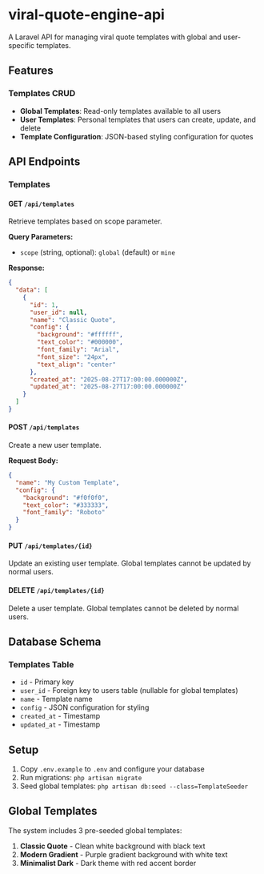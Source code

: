 # viral-quote-engine-api

A Laravel API for managing viral quote templates with global and user-specific templates.

## Features

### Templates CRUD
- **Global Templates**: Read-only templates available to all users
- **User Templates**: Personal templates that users can create, update, and delete
- **Template Configuration**: JSON-based styling configuration for quotes

## API Endpoints

### Templates

#### GET `/api/templates`
Retrieve templates based on scope parameter.

**Query Parameters:**
- `scope` (string, optional): `global` (default) or `mine`

**Response:**
```json
{
  "data": [
    {
      "id": 1,
      "user_id": null,
      "name": "Classic Quote",
      "config": {
        "background": "#ffffff",
        "text_color": "#000000",
        "font_family": "Arial",
        "font_size": "24px",
        "text_align": "center"
      },
      "created_at": "2025-08-27T17:00:00.000000Z",
      "updated_at": "2025-08-27T17:00:00.000000Z"
    }
  ]
}
```

#### POST `/api/templates`
Create a new user template.

**Request Body:**
```json
{
  "name": "My Custom Template",
  "config": {
    "background": "#f0f0f0",
    "text_color": "#333333",
    "font_family": "Roboto"
  }
}
```

#### PUT `/api/templates/{id}`
Update an existing user template. Global templates cannot be updated by normal users.

#### DELETE `/api/templates/{id}`
Delete a user template. Global templates cannot be deleted by normal users.

## Database Schema

### Templates Table
- `id` - Primary key
- `user_id` - Foreign key to users table (nullable for global templates)
- `name` - Template name
- `config` - JSON configuration for styling
- `created_at` - Timestamp
- `updated_at` - Timestamp

## Setup

1. Copy `.env.example` to `.env` and configure your database
2. Run migrations: `php artisan migrate`
3. Seed global templates: `php artisan db:seed --class=TemplateSeeder`

## Global Templates

The system includes 3 pre-seeded global templates:
1. **Classic Quote** - Clean white background with black text
2. **Modern Gradient** - Purple gradient background with white text
3. **Minimalist Dark** - Dark theme with red accent border
